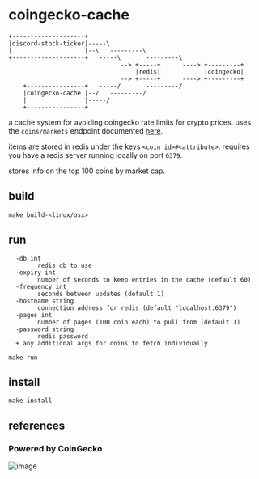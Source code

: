 # coingecko-cache

```text
+--------------------+                                           
|discord-stock-ticker|-----\                                     
|                    |--\   ---------\                           
+--------------------+   -----\       ---------\
                               --> +-----+      ----> +---------+
                                   |redis|            |coingecko|
                               --> +-----+      ----> +---------+
    +----------------+   -----/       ---------/                 
    |coingecko-cache |--/   ---------/                           
    |                |-----/                                     
    +----------------+                                           
```

a cache system for avoiding coingecko rate limits for crypto prices. uses the `coins/markets` endpoint documented [here](https://www.coingecko.com/en/api).

items are stored in redis under the keys `<coin id>#<attribute>`. requires you have a redis server running locally on port `6379`.

stores info on the top 100 coins by market cap.

## build

```shell
make build-<linux/osx>
```

## run

```text
  -db int
        redis db to use
  -expiry int
        number of seconds to keep entries in the cache (default 60)
  -frequency int
        seconds between updates (default 1)
  -hostname string
        connection address for redis (default "localhost:6379")
  -pages int
        number of pages (100 coin each) to pull from (default 1)
  -password string
        redis password
  + any additional args for coins to fetch individually
```

```shell
make run
```

## install

```shell
make install
```

## references

### Powered by CoinGecko

![image](https://user-images.githubusercontent.com/7338312/147584095-e88e718b-9349-4e95-adae-02514e3d3a9e.png)
